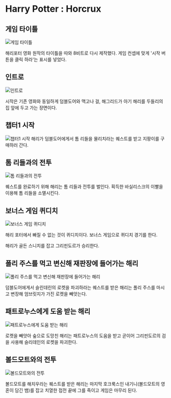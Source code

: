 # Harry Potter : Horcrux

## 게임 타이틀

![게임 타이틀](images/1)

해리포터 영화 원작의 타이틀을 따와 8비트로 다시 제작했다. 게임 컨셉에 맞게 '시작 버튼을 클릭 하라'는 표시를 넣었다.

## 인트로

![인트로](images/2)

시작은 기존 영화와 동일하게 덤블도어와 맥고나 걸, 해그리드가 아기 해리를 두들리의 집 앞에 두고 가는 장면이다.

## 챕터1 시작

![챕터1 시작](images/3)
해리가 덤블도어에게서 톰 리들을 물리치라는 퀘스트를 받고 지팡이를 구매하러 간다.

## 톰 리들과의 전투

![톰 리들과의 전투](images/4)

퀘스트를 완료하기 위해 해리는 톰 리들과 전투를 벌인다. 획득한 바실리스크의 이빨을 이용해 톰 리들을 소멸시킨다.

## 보너스 게임 퀴디치

![보너스 게임 퀴디치](images/5)

해리 포터에서 빠질 수 없는 것이 퀴디치이다. 보너스 게임으로 퀴디치 경기를 한다.

해리가 골든 스니치를 잡고 그리핀도르가 승리한다.

## 폴리 주스를 먹고 변신해 재판장에 들어가는 해리

![폴리 주스를 먹고 변신해 재판장에 들어가는 해리](images/6)

덤블도어에게서 슬린데린의 로켓을 파괴하라는 퀘스트를 받은 해리는 폴리 주스를 마시고 변장해 엄브릿지가 가진 로켓을 빼앗는다.

## 패트로누스에게 도움 받는 해리

![패트로누스에게 도움 받는 해리](images/7)

로켓을 빼앗아 숲으로 도망친 해리는 패트로누스의 도움을 받고 곧이어 그리핀도르의 검을 사용해 슬리데인의 로켓을 파괴한다.

## 볼드모트와의 전투

![볼드모트와의 전투](images/8)

볼드모트를 해치우라는 퀘스트를 받은 해리는 마지막 호크룩스인 내기니(볼드모트의 영혼이 담긴 뱀)를 잡고 치열한 접전 끝에 그를 죽이고 게임은 마무리 된다.
